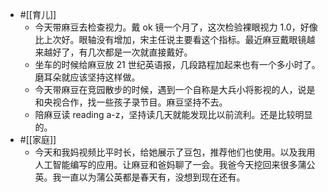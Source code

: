 - #[[育儿]]
    - 今天带麻豆去检查视力。戴 ok 镜一个月了，这次检验裸眼视力 1.0，好像比上次好。眼轴没有增加，宋主任说主要看这个指标。最近麻豆戴眼镜越来越好了，有几次都是一次就直接戴好。
    - 坐车的时候给麻豆放 21 世纪英语报，几段路程加起来也有一个多小时了。磨耳朵就应该坚持这样做。
    - 今天带麻豆在竞园散步的时候，遇到一个自称是大兵小将影视的人，说是和央视合作，找一些孩子录节目。麻豆坚持不去。
    - 陪麻豆读 reading a-z，坚持读几天就能发现比以前流利。还是比较明显的。
- #[[家庭]]
    - 今天和我妈视频比平时长，给她展示了豆包，推荐他们也使用。以及我用人工智能编写的应用。让麻豆和爸妈聊了一会。我爸今天挖回来很多蒲公英。我一直以为蒲公英都是春天有，没想到现在还有。
